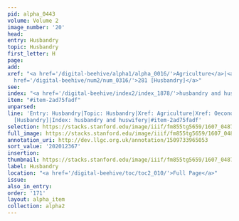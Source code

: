 ```yaml
---
pid: alpha_0443
volume: Volume 2
image_number: '20'
head:
entry: Husbandry
topic: Husbandry
first_letter: H
page:
add:
xref: "<a href='/digital-beehive/alpha1/alpha_0016/'>Agriculture</a>|<a href='/digital-beehive/alpha4/alpha_0659/'>Oeconomy</a>|<a
  href='/digital-beehive/num2/num_0316/'>281 [Husbandry]</a>"
see:
index: "<a href='/digital-beehive/index2/index_1878/'>husbandry and huswifery</a>"
item: "#item-2ad75fadf"
unparsed:
line: 'Entry: Husbandry|Topic: Husbandry|Xref: Agriculture|Xref: Oeconomy|Xref: 281
  [Husbandry]|Index: husbandry and huswifery|#item-2ad75fadf'
selection: https://stacks.stanford.edu/image/iiif/fm855tg5659/1607_0487/790,2367,2963,554/full/0/default.jpg
full_image: https://stacks.stanford.edu/image/iiif/fm855tg5659/1607_0487/full/full/0/default.jpg
annotation_uri: http://dev.llgc.org.uk/annotation/1509733965053
sort_value: '202012367'
insertion:
thumbnail: https://stacks.stanford.edu/image/iiif/fm855tg5659/1607_0487/790,2367,600,180/250,/0/default.jpg
label: Husbandry
location: "<a href='/digital-beehive/toc/toc2_010/'>Full Page</a>"
issue:
also_in_entry:
order: '171'
layout: alpha_item
collection: alpha2
---
```

